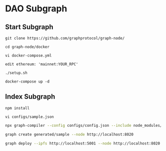 # DAO Subgraph

## Start Subgraph

`git clone https://github.com/graphprotocol/graph-node/`

`cd graph-node/docker`

`vi docker-compose.yml`

`edit ethereum: 'mainnet:YOUR_RPC'`

`./setup.sh`

`docker-compose up -d`

## Index Subgraph

`npm install`

`vi configs/sample.json`

```bash
npx graph-compiler --config configs/config.json --include node_modules/@openzeppelin/subgraphs/src/datasources --export-schema --export-subgraph
```

```bash
graph create generated/sample --node http://localhost:8020
```

```bash
graph deploy --ipfs http://localhost:5001 --node http://localhost:8020 generated/sample ./generated/sample.subgraph.yaml
```
